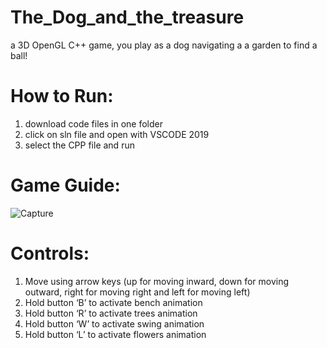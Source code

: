 # The_Dog_and_the_treasure
a 3D OpenGL C++ game, you play as a dog navigating a a garden to find a ball! 
# How to Run:
1. download code files in one folder
2. click on sln file and open with VSCODE 2019
3. select the CPP file and run
# Game Guide:
![Capture](https://github.com/user-attachments/assets/437e72a3-5844-456e-b1af-23ca13b92b07)

# Controls: 
1. Move using arrow keys (up for moving inward, down for 
moving outward, right for moving right and left for moving 
left) 
2. Hold button ‘B’ to activate bench animation 
3. Hold button ‘R’ to activate trees animation 
4. Hold button ‘W’ to activate swing animation 
5. Hold button ‘L’ to activate flowers animation

